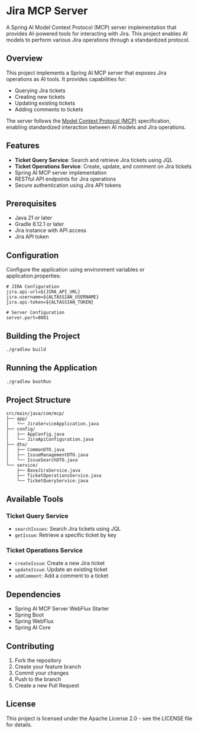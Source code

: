 # Jira MCP Server

A Spring AI Model Context Protocol (MCP) server implementation that provides AI-powered tools for interacting with Jira. This project enables AI models to perform various Jira operations through a standardized protocol.

## Overview

This project implements a Spring AI MCP server that exposes Jira operations as AI tools. It provides capabilities for:
- Querying Jira tickets
- Creating new tickets
- Updating existing tickets
- Adding comments to tickets

The server follows the [Model Context Protocol (MCP)](https://docs.spring.io/spring-ai/reference/1.0/api/mcp/mcp-overview.html) specification, enabling standardized interaction between AI models and Jira operations.

## Features

- **Ticket Query Service**: Search and retrieve Jira tickets using JQL
- **Ticket Operations Service**: Create, update, and comment on Jira tickets
- Spring AI MCP server implementation
- RESTful API endpoints for Jira operations
- Secure authentication using Jira API tokens

## Prerequisites

- Java 21 or later
- Gradle 8.12.1 or later
- Jira instance with API access
- Jira API token

## Configuration

Configure the application using environment variables or application.properties:

```properties
# JIRA Configuration
jira.api-url=${JIRA_API_URL}
jira.username=${ALTASSIAN_USERNAME}
jira.api-token=${ALTASSIAN_TOKEN}

# Server Configuration
server.port=8081
```

## Building the Project

```bash
./gradlew build
```

## Running the Application

```bash
./gradlew bootRun
```

## Project Structure

```
src/main/java/com/mcp/
├── app/
│   └── JiraServiceApplication.java
├── config/
│   ├── AppConfig.java
│   └── JiraApiConfiguration.java
├── dto/
│   ├── CommonDTO.java
│   ├── IssueManagementDTO.java
│   └── IssueSearchDTO.java
└── service/
    ├── BaseJiraService.java
    ├── TicketOperationsService.java
    └── TicketQueryService.java
```

## Available Tools

### Ticket Query Service
- `searchIssues`: Search Jira tickets using JQL
- `getIssue`: Retrieve a specific ticket by key

### Ticket Operations Service
- `createIssue`: Create a new Jira ticket
- `updateIssue`: Update an existing ticket
- `addComment`: Add a comment to a ticket

## Dependencies

- Spring AI MCP Server WebFlux Starter
- Spring Boot
- Spring WebFlux
- Spring AI Core

## Contributing

1. Fork the repository
2. Create your feature branch
3. Commit your changes
4. Push to the branch
5. Create a new Pull Request

## License

This project is licensed under the Apache License 2.0 - see the LICENSE file for details. 